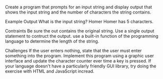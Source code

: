 Create a program that prompts for an input string and display output that shows the input string and the number of characters the string contains.

Example Output
What is the input string? Homer
Homer has 5 characters.

Contraints
Be sure the out contains the original string.
Use a single output statement to contruct the output.
use a built-in function of the programming language to determine the length of the string.

Challenges
If the user enters nothing, state that the user must enter something into the program.
Implement this program using a graphic user interface and update the character counter ever time a key is pressed. If your language doesn't have a particularly friendly GUI library, try doing the exercise with HTML and JavaScript incread.
